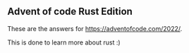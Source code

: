 ## Advent of code Rust Edition 
These are the answers for https://adventofcode.com/2022/. 

This is done to learn more about rust :) 